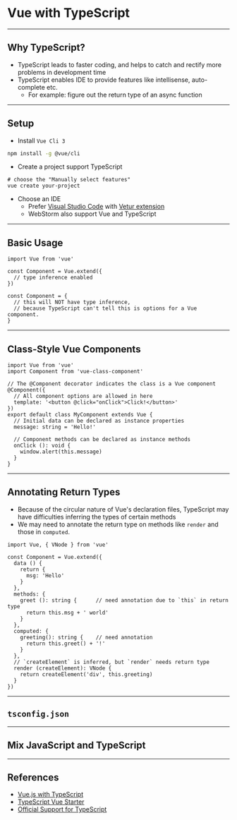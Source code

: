 
# Vue with TypeScript


---

## Why TypeScript?

  * TypeScript leads to faster coding, and helps to catch and rectify more problems in development time
  * TypeScript enables IDE to provide features like intellisense, auto-complete etc.
    * For example: figure out the return type of an async function

---

## Setup

  * Install `Vue Cli 3`
```bash
npm install -g @vue/cli
```
  * Create a project support TypeScript
```
# choose the "Manually select features"
vue create your-project
```
  * Choose an IDE
    * Prefer [Visual Studio Code](https://code.visualstudio.com/) with [Vetur extension](https://github.com/vuejs/vetur)
    * WebStorm also support Vue and TypeScript 

---

## Basic Usage

```vue
import Vue from 'vue'

const Component = Vue.extend({
  // type inference enabled
})

const Component = {
  // this will NOT have type inference,
  // because TypeScript can't tell this is options for a Vue component.
}
```

---

## Class-Style Vue Components

```vue
import Vue from 'vue'
import Component from 'vue-class-component'

// The @Component decorator indicates the class is a Vue component
@Component({
  // All component options are allowed in here
  template: '<button @click="onClick">Click!</button>'
})
export default class MyComponent extends Vue {
  // Initial data can be declared as instance properties
  message: string = 'Hello!'

  // Component methods can be declared as instance methods
  onClick (): void {
    window.alert(this.message)
  }
}
```

---

## Annotating Return Types

  * Because of the circular nature of Vue's declaration files, TypeScript may have difficulties inferring the types of certain methods
  * We may need to annotate the return type on methods like `render` and those in `computed`.

```vue
import Vue, { VNode } from 'vue'

const Component = Vue.extend({
  data () {
    return {
      msg: 'Hello'
    }
  },
  methods: {
    greet (): string {      // need annotation due to `this` in return type
      return this.msg + ' world'
    }
  },
  computed: {
    greeting(): string {    // need annotation
      return this.greet() + '!'
    }
  },
  // `createElement` is inferred, but `render` needs return type
  render (createElement): VNode { 
    return createElement('div', this.greeting)
  }
})
```

---

## `tsconfig.json`



---

## Mix JavaScript and TypeScript


---

## References

  * [Vue.js with TypeScript](https://johnpapa.net/vue-typescript/)
  * [TypeScript Vue Starter](https://github.com/microsoft/typescript-vue-starter)
  * [Official Support for TypeScript](https://vuejs.org/v2/guide/typescript.html)

